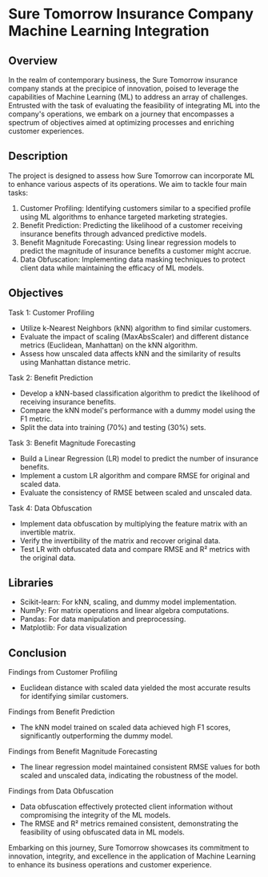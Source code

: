 # Sure Tomorrow Insurance Company Machine Learning Integration
## Overview
In the realm of contemporary business, the Sure Tomorrow insurance company stands at the precipice of innovation, poised to leverage the capabilities of Machine Learning (ML) to address an array of challenges. Entrusted with the task of evaluating the feasibility of integrating ML into the company's operations, we embark on a journey that encompasses a spectrum of objectives aimed at optimizing processes and enriching customer experiences.

## Description
The project is designed to assess how Sure Tomorrow can incorporate ML to enhance various aspects of its operations. We aim to tackle four main tasks:

1. Customer Profiling: Identifying customers similar to a specified profile using ML algorithms to enhance targeted marketing strategies.
2. Benefit Prediction: Predicting the likelihood of a customer receiving insurance benefits through advanced predictive models.
3. Benefit Magnitude Forecasting: Using linear regression models to predict the magnitude of insurance benefits a customer might accrue.
4. Data Obfuscation: Implementing data masking techniques to protect client data while maintaining the efficacy of ML models.

## Objectives
Task 1: Customer Profiling
- Utilize k-Nearest Neighbors (kNN) algorithm to find similar customers.
- Evaluate the impact of scaling (MaxAbsScaler) and different distance metrics (Euclidean, Manhattan) on the kNN algorithm.
- Assess how unscaled data affects kNN and the similarity of results using Manhattan distance metric.

Task 2: Benefit Prediction
- Develop a kNN-based classification algorithm to predict the likelihood of receiving insurance benefits.
- Compare the kNN model's performance with a dummy model using the F1 metric.
- Split the data into training (70%) and testing (30%) sets.

Task 3: Benefit Magnitude Forecasting
- Build a Linear Regression (LR) model to predict the number of insurance benefits.
- Implement a custom LR algorithm and compare RMSE for original and scaled data.
- Evaluate the consistency of RMSE between scaled and unscaled data.

Task 4: Data Obfuscation
- Implement data obfuscation by multiplying the feature matrix with an invertible matrix.
- Verify the invertibility of the matrix and recover original data.
- Test LR with obfuscated data and compare RMSE and R² metrics with the original data.

## Libraries
- Scikit-learn: For kNN, scaling, and dummy model implementation.
- NumPy: For matrix operations and linear algebra computations.
- Pandas: For data manipulation and preprocessing.
- Matplotlib: For data visualization

## Conclusion
Findings from Customer Profiling
- Euclidean distance with scaled data yielded the most accurate results for identifying similar customers.

Findings from Benefit Prediction
- The kNN model trained on scaled data achieved high F1 scores, significantly outperforming the dummy model.

Findings from Benefit Magnitude Forecasting
- The linear regression model maintained consistent RMSE values for both scaled and unscaled data, indicating the robustness of the model.

Findings from Data Obfuscation
- Data obfuscation effectively protected client information without compromising the integrity of the ML models.
- The RMSE and R² metrics remained consistent, demonstrating the feasibility of using obfuscated data in ML models.

Embarking on this journey, Sure Tomorrow showcases its commitment to innovation, integrity, and excellence in the application of Machine Learning to enhance its business operations and customer experience.
